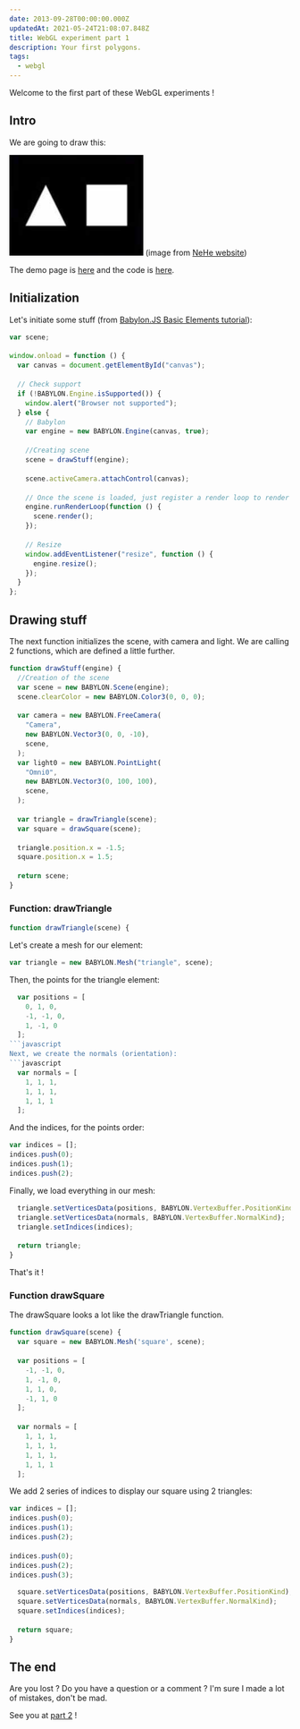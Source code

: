 ```yaml
---
date: 2013-09-28T00:00:00.000Z
updatedAt: 2021-05-24T21:08:07.848Z
title: WebGL experiment part 1
description: Your first polygons.
tags:
  - webgl
---
```


Welcome to the first part of these WebGL experiments !

## Intro

We are going to draw this:

![Two polygons](../../../public/assets/contentful/2SPIrkEV61yvelXeUMjvEn/ec1e0eb98becb790077b251c11d593f2/lesson02.jpg)
(image from [NeHe website](http://nehe.gamedev.net/tutorial/lessons_01__05/22004/))

The demo page is [here](https://dev.ehret.me/webgl-experiments/experiment01.html) and the code is [here](https://github.com/SiegfriedEhret/webgl-experiments).

## Initialization

Let's initiate some stuff (from [Babylon.JS Basic Elements tutorial](https://github.com/BabylonJS/Babylon.js/wiki/02-Basic-elements)):

```javascript
var scene;

window.onload = function () {
  var canvas = document.getElementById("canvas");

  // Check support
  if (!BABYLON.Engine.isSupported()) {
    window.alert("Browser not supported");
  } else {
    // Babylon
    var engine = new BABYLON.Engine(canvas, true);

    //Creating scene
    scene = drawStuff(engine);

    scene.activeCamera.attachControl(canvas);

    // Once the scene is loaded, just register a render loop to render it
    engine.runRenderLoop(function () {
      scene.render();
    });

    // Resize
    window.addEventListener("resize", function () {
      engine.resize();
    });
  }
};
```

## Drawing stuff

The next function initializes the scene, with camera and light.
We are calling 2 functions, which are defined a little further.

```javascript
function drawStuff(engine) {
  //Creation of the scene
  var scene = new BABYLON.Scene(engine);
  scene.clearColor = new BABYLON.Color3(0, 0, 0);

  var camera = new BABYLON.FreeCamera(
    "Camera",
    new BABYLON.Vector3(0, 0, -10),
    scene,
  );
  var light0 = new BABYLON.PointLight(
    "Omni0",
    new BABYLON.Vector3(0, 100, 100),
    scene,
  );

  var triangle = drawTriangle(scene);
  var square = drawSquare(scene);

  triangle.position.x = -1.5;
  square.position.x = 1.5;

  return scene;
}
```

### Function: drawTriangle

```javascript
function drawTriangle(scene) {
```

Let's create a mesh for our element:

```javascript
var triangle = new BABYLON.Mesh("triangle", scene);
```

Then, the points for the triangle element:

````javascript
  var positions = [
    0, 1, 0,
    -1, -1, 0,
    1, -1, 0
  ];
```javascript
Next, we create the normals (orientation):
```javascript
  var normals = [
    1, 1, 1,
    1, 1, 1,
    1, 1, 1
  ];
````

And the indices, for the points order:

```javascript
var indices = [];
indices.push(0);
indices.push(1);
indices.push(2);
```

Finally, we load everything in our mesh:

```javascript
  triangle.setVerticesData(positions, BABYLON.VertexBuffer.PositionKind);
  triangle.setVerticesData(normals, BABYLON.VertexBuffer.NormalKind);
  triangle.setIndices(indices);

  return triangle;
}
```

That's it !

### Function drawSquare

The drawSquare looks a lot like the drawTriangle function.

```javascript
function drawSquare(scene) {
  var square = new BABYLON.Mesh('square', scene);

  var positions = [
    -1, -1, 0,
    1, -1, 0,
    1, 1, 0,
    -1, 1, 0
  ];

  var normals = [
    1, 1, 1,
    1, 1, 1,
    1, 1, 1,
    1, 1, 1
  ];
```

We add 2 series of indices to display our square using 2 triangles:

```javascript
var indices = [];
indices.push(0);
indices.push(1);
indices.push(2);

indices.push(0);
indices.push(2);
indices.push(3);
```

```javascript
  square.setVerticesData(positions, BABYLON.VertexBuffer.PositionKind);
  square.setVerticesData(normals, BABYLON.VertexBuffer.NormalKind);
  square.setIndices(indices);

  return square;
}
```

## The end

Are you lost ? Do you have a question or a comment ?
I'm sure I made a lot of mistakes, don't be mad.

See you at [part 2](https://ehret.me/webgl-experiment-part-2-adding-colour/) !
